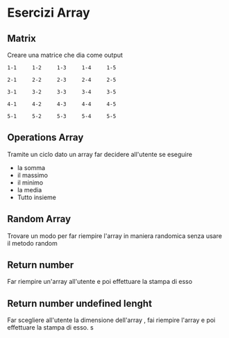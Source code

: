 # Esercizi Array

## Matrix

Creare una matrice che dia come output

    1-1     1-2     1-3     1-4     1-5

    2-1     2-2     2-3     2-4     2-5

    3-1     3-2     3-3     3-4     3-5

    4-1     4-2     4-3     4-4     4-5

    5-1     5-2     5-3     5-4     5-5

## Operations Array

Tramite un ciclo dato un array far decidere all'utente se eseguire

- la somma
- il massimo
- il minimo
- la media
- Tutto insieme

## Random Array

Trovare un modo per far riempire l'array in maniera randomica senza usare il metodo random

## Return number

Far riempire un'array all'utente e poi effettuare la stampa di esso

## Return number undefined lenght

Far scegliere all'utente la dimensione dell'array , fai riempire l'array e poi effettuare la stampa di esso.
s